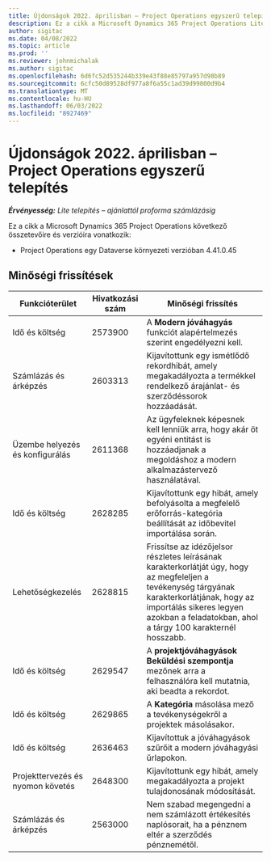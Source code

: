 ```yaml
---
title: Újdonságok 2022. áprilisban – Project Operations egyszerű telepítés
description: Ez a cikk a Microsoft Dynamics 365 Project Operations Lite központi telepítésének 2022. áprilisi kiadásában elérhető minőségi frissítésekről nyújt tájékoztatást.
author: sigitac
ms.date: 04/08/2022
ms.topic: article
ms.prod: ''
ms.reviewer: johnmichalak
ms.author: sigitac
ms.openlocfilehash: 6d6fc52d535244b339e43f88e85797a957d98b89
ms.sourcegitcommit: 6cfc50d89528df977a8f6a55c1ad39d99800d9b4
ms.translationtype: MT
ms.contentlocale: hu-HU
ms.lasthandoff: 06/03/2022
ms.locfileid: "8927469"
---
```

# <a name="whats-new-april-2022---project-operations-lite-deployment"></a>Újdonságok 2022. áprilisban – Project Operations egyszerű telepítés

_**Érvényesség:** Lite telepítés – ajánlattól proforma számlázásig_

Ez a cikk a Microsoft Dynamics 365 Project Operations következő összetevőire és verzióira vonatkozik:

- Project Operations egy Dataverse környezeti verzióban 4.41.0.45

## <a name="quality-updates"></a>Minőségi frissítések

| Funkcióterület | Hivatkozási szám | Minőségi frissítés |
| --- | --- | --- |
| Idő és költség | 2573900 | A **Modern jóváhagyás** funkciót alapértelmezés szerint engedélyezni kell. |
| Számlázás és árképzés | 2603313 | Kijavítottunk egy ismétlődő rekordhibát, amely megakadályozta a termékkel rendelkező árajánlat- és szerződéssorok hozzáadását. |
| Üzembe helyezés és konfigurálás | 2611368 | Az ügyfeleknek képesnek kell lenniük arra, hogy akár öt egyéni entitást is hozzáadjanak a megoldáshoz a modern alkalmazástervező használatával. |
| Idő és költség | 2628285 | Kijavítottunk egy hibát, amely befolyásolta a megfelelő erőforrás-kategória beállítását az időbevitel importálása során. |
|   Lehetőségkezelés| 2628815 | Frissítse az idézőjelsor részletes leírásának karakterkorlátját úgy, hogy az megfeleljen a tevékenység tárgyának karakterkorlátjának, hogy az importálás sikeres legyen azokban a feladatokban, ahol a tárgy 100 karakternél hosszabb. |
| Idő és költség| 2629547 | A **projektjóváhagyások Beküldési szempontja** mezőnek arra a felhasználóra kell mutatnia, aki beadta a rekordot. |
| Idő és költség| 2629865 | A **Kategória** másolása mező a tevékenységekről a projektek másolásakor. |
| Idő és költség| 2636463 | Kijavítottuk a jóváhagyások szűrőit a modern jóváhagyási űrlapokon. |
| Projekttervezés és nyomon követés | 2648300 | Kijavítottunk egy hibát, amely megakadályozta a projekt tulajdonosának módosítását. |
| Számlázás és árképzés | 2563000 | Nem szabad megengedni a nem számlázott értékesítés naplósorait, ha a pénznem eltér a szerződés pénznemétől. |

